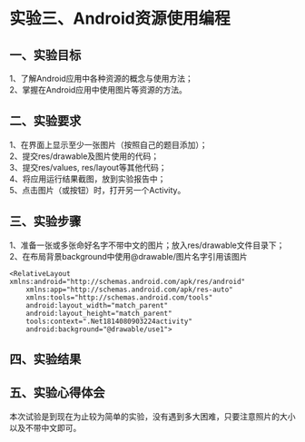 # 实验三、Android资源使用编程
## 一、实验目标
1、了解Android应用中各种资源的概念与使用方法；  
2、掌握在Android应用中使用图片等资源的方法。
## 二、实验要求
1、在界面上显示至少一张图片（按照自己的题目添加）；   
2、提交res/drawable及图片使用的代码；  
3、提交res/values, res/layout等其他代码；   
4、将应用运行结果截图，放到实验报告中；   
5、点击图片（或按钮）时，打开另一个Activity。  
## 三、实验步骤 
1、准备一张或多张命好名字不带中文的图片；放入res/drawable文件目录下；   
2、在布局背景background中使用@drawable/图片名字引用该图片  
```
<RelativeLayout xmlns:android="http://schemas.android.com/apk/res/android"
    xmlns:app="http://schemas.android.com/apk/res-auto"
    xmlns:tools="http://schemas.android.com/tools"
    android:layout_width="match_parent"
    android:layout_height="match_parent"
    tools:context=".Net1814080903224activity"
    android:background="@drawable/use1">
```
## 四、实验结果

## 五、实验心得体会
本次试验是到现在为止较为简单的实验，没有遇到多大困难，只要注意照片的大小以及不带中文即可。
